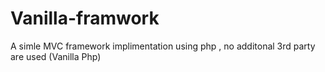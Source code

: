 # Vanilla-framwork
A simle MVC framework implimentation using php , no additonal 3rd party are used (Vanilla Php)

